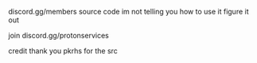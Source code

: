 discord.gg/members  source code
im not telling you how to use it figure it out

join discord.gg/protonservices

credit 
thank you pkrhs for the src
